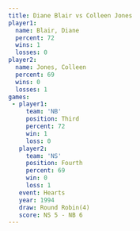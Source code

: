 ```yaml
---
title: Diane Blair vs Colleen Jones
player1:              
  name: Blair, Diane  
  percent: 72         
  wins: 1             
  losses: 0           
player2:              
  name: Jones, Colleen
  percent: 69         
  wins: 0             
  losses: 1           
games:
 - player1:         
     team: 'NB'     
     position: Third
     percent: 72    
     win: 1         
     loss: 0        
   player2:          
     team: 'NS'      
     position: Fourth
     percent: 69     
     win: 0          
     loss: 1         
   event: Hearts       
   year: 1994          
   draw: Round Robin(4)
   score: NS 5 - NB 6  
---
```

